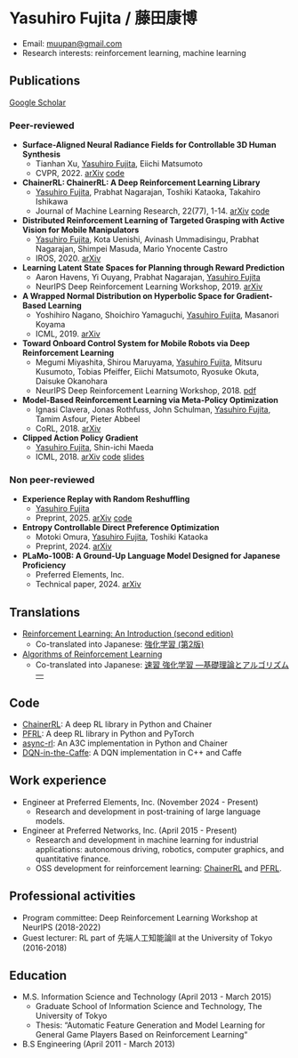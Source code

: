 # Yasuhiro Fujita / 藤田康博

- Email: muupan@gmail.com
- Research interests: reinforcement learning, machine learning

## Publications

[Google Scholar](https://scholar.google.com/citations?user=vfOynukAAAAJ)

### Peer-reviewed

- **Surface-Aligned Neural Radiance Fields for Controllable 3D Human Synthesis**
  - Tianhan Xu, <ins>Yasuhiro Fujita</ins>, Eiichi Matsumoto 
  - CVPR, 2022. [arXiv](https://arxiv.org/abs/2201.01683) [code](https://github.com/pfnet-research/surface-aligned-nerf)
- **ChainerRL:  ChainerRL: A Deep Reinforcement Learning Library**
  - <ins>Yasuhiro Fujita</ins>, Prabhat Nagarajan, Toshiki Kataoka, Takahiro Ishikawa
  - Journal of Machine Learning Research, 22(77), 1-14. [arXiv](https://arxiv.org/abs/1912.03905v2) [code](https://github.com/chainer/chainerrl)
- **Distributed Reinforcement Learning of Targeted Grasping with Active Vision for Mobile Manipulators**
  - <ins>Yasuhiro Fujita</ins>, Kota Uenishi, Avinash Ummadisingu, Prabhat Nagarajan, Shimpei Masuda, Mario Ynocente Castro
  - IROS, 2020. [arXiv](http://arxiv.org/abs/2007.08082)
- **Learning Latent State Spaces for Planning through Reward Prediction**
  - Aaron Havens, Yi Ouyang, Prabhat Nagarajan, <ins>Yasuhiro Fujita</ins>
  - NeurIPS Deep Reinforcement Learning Workshop, 2019. [arXiv](https://arxiv.org/abs/1912.04201)
- **A Wrapped Normal Distribution on Hyperbolic Space for Gradient-Based Learning**
  - Yoshihiro Nagano, Shoichiro Yamaguchi, <ins>Yasuhiro Fujita</ins>, Masanori Koyama
  - ICML, 2019. [arXiv](https://arxiv.org/abs/1902.02992)
- **Toward Onboard Control System for Mobile Robots via Deep Reinforcement Learning**
  - Megumi Miyashita, Shirou Maruyama, <ins>Yasuhiro Fujita</ins>, Mitsuru Kusumoto, Tobias Pfeiffer, Eiichi Matsumoto, Ryosuke Okuta, Daisuke Okanohara
  - NeurIPS Deep Reinforcement Learning Workshop, 2018. [pdf](https://drive.google.com/file/d/0B_utB5Y8Y6D5d0NFZ25CdGluRDVGTlVyMHh2Q1g4NXZNbTJJ/view)
- **Model-Based Reinforcement Learning via Meta-Policy Optimization**
  - Ignasi Clavera, Jonas Rothfuss, John Schulman, <ins>Yasuhiro Fujita</ins>, Tamim Asfour, Pieter Abbeel
  - CoRL, 2018. [arXiv](https://arxiv.org/abs/1809.05214)
- **Clipped Action Policy Gradient**
  - <ins>Yasuhiro Fujita</ins>, Shin-ichi Maeda
  - ICML, 2018. [arXiv](https://arxiv.org/abs/1802.07564) [code](https://github.com/pfnet-research/capg) [slides](https://www.slideshare.net/mooopan/clipped-action-policy-gradient-107793858)

### Non peer-reviewed

- **Experience Replay with Random Reshuffling**
  - <ins>Yasuhiro Fujita</ins>
  - Preprint, 2025. [arXiv](https://arxiv.org/abs/2503.02269) [code](https://github.com/pfnet-research/errr)
- **Entropy Controllable Direct Preference Optimization**
  - Motoki Omura, <ins>Yasuhiro Fujita</ins>, Toshiki Kataoka
  - Preprint, 2024. [arXiv](https://arxiv.org/abs/2411.07595)
- **PLaMo-100B: A Ground-Up Language Model Designed for Japanese Proficiency**
  - Preferred Elements, Inc.
  - Technical paper, 2024. [arXiv](https://arxiv.org/abs/2410.07563)

## Translations

- [Reinforcement Learning: An Introduction (second edition)](http://incompleteideas.net/book/the-book-2nd.html)
  - Co-translated into Japanese: [強化学習 (第2版)](https://www.morikita.co.jp/books/mid/082662)
- [Algorithms of Reinforcement Learning](https://sites.ualberta.ca/~szepesva/rlbook.html)
  - Co-translated into Japanese: [速習 強化学習 ―基礎理論とアルゴリズム―](https://www.kyoritsu-pub.co.jp/book/b10003874.html)

## Code

- [ChainerRL](https://github.com/chainer/chainerrl): A deep RL library in Python and Chainer
- [PFRL](https://github.com/pfnet/pfrl): A deep RL library in Python and PyTorch
- [async-rl](https://github.com/muupan/async-rl): An A3C implementation in Python and Chainer
- [DQN-in-the-Caffe](https://github.com/muupan/dqn-in-the-caffe): A DQN implementation in C++ and Caffe

## Work experience

- Engineer at Preferred Elements, Inc. (November 2024 - Present)
  - Research and development in post-training of large language models.
- Engineer at Preferred Networks, Inc. (April 2015 - Present)
  - Research and development in machine learning for industrial applications: autonomous driving, robotics, computer graphics, and quantitative finance.
  - OSS development for reinforcement learning: [ChainerRL](https://github.com/chainer/chainerrl) and [PFRL](https://github.com/pfnet/pfrl).
  
## Professional activities

- Program committee: Deep Reinforcement Learning Workshop at NeurIPS (2018-2022)
- Guest lecturer: RL part of 先端人工知能論II at the University of Tokyo (2016-2018)

## Education

- M.S. Information Science and Technology (April 2013 - March 2015)
  - Graduate School of Information Science and Technology, The University of Tokyo
  - Thesis: “Automatic Feature Generation and Model Learning for General Game Players Based on Reinforcement Learning“
- B.S Engineering (April 2011 - March 2013)
